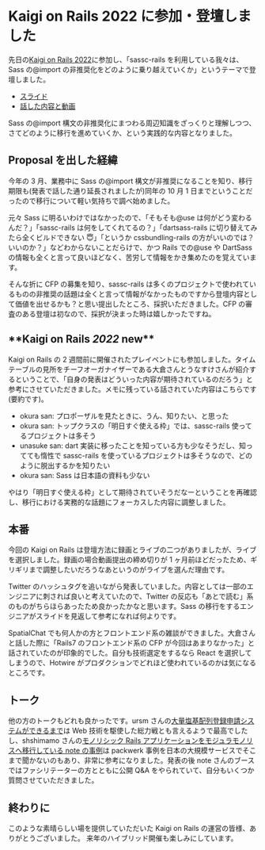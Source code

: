 # Kaigi on Rails 2022 に参加・登壇しました

先日の[Kaigi on Rails 2022](https://kaigionrails.org/2022/)に参加し、「sassc-rails を利用している我々は、Sass の@import の非推奨化をどのように乗り越えていくか」というテーマで登壇しました。

- [スライド](https://speakerdeck.com/mh4gf/sassc-railswoli-yong-siteiruwo-ha-sassno-at-importnofei-tui-jiang-hua-wodonoyounicheng-riyue-eteikuka)
- [話した内容と動画](https://kaigionrails.org/2022/talks/mh4gf/)

Sass の@import 構文の非推奨化にまつわる周辺知識をざっくりと理解しつつ、さてどのように移行を進めていくか、という実践的な内容となりました。

## Proposal を出した経緯

今年の 3 月、業務中に Sass の@import 構文が非推奨になることを知り、移行期限も(発表で話した通り延長されましたが)同年の 10 月 1 日までということだったので移行について軽い気持ちで調べ始めました。

元々 Sass に明るいわけではなかったので、「そもそも@use は何がどう変わるんだ？」「sassc-rails は何をしてくれてるの？」「dartsass-rails に切り替えてみたら全くビルドできない 😇」「というか cssbundling-rails の方がいいのでは？いいのか？」などわからないことだらけで、かつ Rails での@use や DartSass の情報も全くと言って良いほどなく、苦労して情報をかき集めたのを覚えています。

そんな折に CFP の募集を知り、sassc-rails は多くのプロジェクトで使われているものの非推奨の話題は全くと言って情報がなかったものですから登壇内容として価値を出せるかも？と思い提出したところ、採択いただきました。CFP の審査のある登壇は初なので、採択が決まった時は嬉しかったですね。

## \***\*Kaigi on Rails _2022_ new\*\***

Kaigi on Rails の 2 週間前に開催されたプレイベントにも参加しました。タイムテーブルの見所をチーフオーガナイザーである大倉さんとうなすけさんが紹介するということで、「自身の発表はどういった内容が期待されているのだろう」と参考にさせていただきました。メモに残っている話されていた内容はこちらです(要約です)。

- okura san: プロポーザルを見たときに、うん、知りたい、と思った
- okura san: トップクラスの「明日すぐ使える枠」では、sassc-rails 使ってるプロジェクトは多そう
- unasuke san: dart 実装に移ったことを知っている方も少なそうだし、知ってても惰性で sassc-rails を使っているプロジェクトは多そうなので、どのように脱出するかを知りたい
- okura san: Sass は日本語の資料も少ない

やはり「明日すぐ使える枠」として期待されていそうだなーということを再確認し、移行における実務的な話題にフォーカスした内容に調整しました。

## 本番

今回の Kaigi on Rails は登壇方法に録画とライブの二つがありましたが、ライブを選択しました。録画の場合動画提出の締め切りが 1 ヶ月前ほどだったため、ギリギリまで調整したいだろうなあというのがライブを選んだ理由です。

Twitter のハッシュタグを追いながら発表していました。内容としては一部のエンジニアに刺されば良いと考えていたので、Twitter の反応も「あとで読む」系のものがちらほらあったため良かったかなと思います。Sass の移行をするエンジニアがスライドを見返して参考になれば何よりです。

SpatialChat でも何人かの方とフロントエンド系の雑談ができました。大倉さんと話した際に「Rails7 のフロントエンド系の CFP が今回はあまりなかった」と話されていたのが印象的でした。自分も技術選定をするなら React を選択してしまうので、Hotwire がプロダクションでどれほど使われているのかは気になるところです。

## トーク

他の方のトークもどれも良かったです。ursm さんの[大量塩基配列登録申請システムができるまで](https://kaigionrails.org/2022/talks/ursm/)は Web 技術を駆使した総力戦とも言えるようで最高でしたし、shshimamo さんの[モノリシック Rails アプリケーションをモジュラモノリスへ移行している note の事例](https://kaigionrails.org/2022/talks/shshimamo/)は packwerk 事例を日本の大規模サービスでそこまで聞かないのもあり、非常に参考になりました。発表の後 note さんのブースではファシリテーターの方とともに公開 Q&A をやられていて、自分もいくつか質問させていただきました。

## 終わりに

このような素晴らしい場を提供していただいた Kaigi on Rails の運営の皆様、ありがとうございました。 来年のハイブリッド開催も楽しみにしています。
